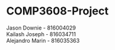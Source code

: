 # COMP3608-Project

Jason Downie - 816004029  
Kailash Joseph - 816034711  
Alejandro Marin - 816035363
